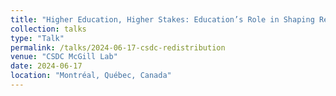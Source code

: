 ```yaml
---
title: "Higher Education, Higher Stakes: Education’s Role in Shaping Redistribution Preferences and Vote Choice in Canada"
collection: talks
type: "Talk"
permalink: /talks/2024-06-17-csdc-redistribution
venue: "CSDC McGill Lab"
date: 2024-06-17
location: "Montréal, Québec, Canada"
---
```



